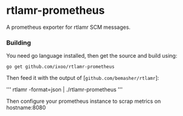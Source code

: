 # rtlamr-prometheus

A prometheus exporter for rtlamr SCM messages.

### Building
You need go language installed, then get the source and build using:

	go get github.com/ixoo/rtlamr-prometheus

Then feed it with the output of [`github.com/bemasher/rtlamr`]:

'''
rtlamr -format=json | ./rtlamr-prometheus
'''

Then configure your prometheus instance to scrap metrics on hostname:8080

